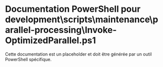 # Documentation PowerShell pour development\scripts\maintenance\parallel-processing\Invoke-OptimizedParallel.ps1

Cette documentation est un placeholder et doit être générée par un outil PowerShell spécifique.
